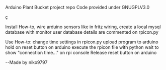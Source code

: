 Arduino Plant Bucket project repo
Code provided under GNUGPLV3.0

ç

Install How-to,
wire arduino sensors like in fritz wiring,
create a local mysql database with monitor user
database details are commented on rpicon.py

Use How-to:
change time settings in rpicon.py
upload program to arduino
hold on reset button on arduino
execute the rpicon file with python
wait to show "connection time..." on rpi console
Release reset button on arduino


--Made by niko9797
